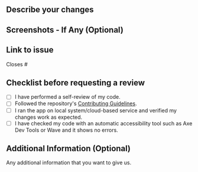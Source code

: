 ## Describe your changes

## Screenshots - If Any (Optional)

## Link to issue
<!-- Example: Closes #31 -->
Closes #

## Checklist before requesting a review

- [ ] I have performed a self-review of my code.
- [ ] Followed the repository's [Contributing Guidelines](/CONTRIBUTING.md).
- [ ] I ran the app on local system/cloud-based service and verified my changes work as expected.
- [ ] I have checked my code with an automatic accessibility tool such as Axe Dev Tools or Wave 
      and it shows no errors.
## Additional Information (Optional)
Any additional information that you want to give us.
